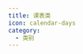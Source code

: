 ```yaml
---
title: 课表类
icon: calendar-days
category:
  - 类别
---
```


<div class="catalog-display-container">
  <Catalog base='/classschedule/' />
</div>